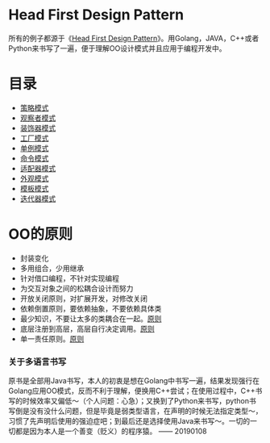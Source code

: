 # Head First Design Pattern

所有的例子都源于《[Head First Design Pattern](#)》。用Golang，JAVA，C++或者Python来书写了一遍，便于理解OO设计模式并且应用于编程开发中。

# 目录

* [策略模式](strategy/README.md)
* [观察者模式](observer/README.md)
* [装饰器模式](decorate/README.md)
* [工厂模式](factory/README.md)
* [单例模式](singleton/README.md)
* [命令模式](command/README.md)
* [适配器模式](adaptor/README.md)
* [外观模式](facade/README.md)
* [模板模式](template/README.md)
* [迭代器模式](iterator/README.md)

# OO的原则

* 封装变化
* 多用组合，少用继承
* 针对借口编程，不针对实现编程
* 为交互对象之间的松耦合设计而努力
* 开放关闭原则，对扩展开发，对修改关闭
* 依赖倒置原则，要依赖抽象，不要依赖具体类
* 最少知识，不要让太多的类耦合在一起。[原则](/facade/README.md#最少知识原则)
* 底层注册到高层，高层自行决定调用。[原则](/template/README.md#好莱坞原则)
* 单一责任原则。[原则](/iterator/README.md#单一责任原则)

### 关于多语言书写

原书是全部用Java书写，本人的初衷是想在Golang中书写一遍，结果发现强行在Golang应用OO模式，反而不利于理解，便换用C++尝试；在使用过程中，C++书写的时候效率又偏低～（个人问题：心急）；又换到了Python来书写，python书写倒是没有没什么问题，但是毕竟是弱类型语言，在声明的时候无法指定类型～，习惯了先声明后使用的强迫症吧；到最后还是选择使用Java来书写～。一切的一切都是因为本人是一个善变（贬义）的程序猿。 —— 20190108